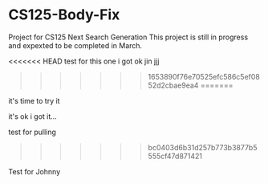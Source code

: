 # CS125-Body-Fix
Project for CS125 Next Search Generation
This project is still in progress and expexted to be completed in March.


<<<<<<< HEAD
test for this one i got ok jin jjj
>>>>>>> 1653890f76e70525efc586c5ef0852d2cbae9ea4
=======

it's time to try it

it's ok i got it...

test for pulling
>>>>>>> bc0403d6b31d257b773b3877b5555cf47d871421


Test for Johnny